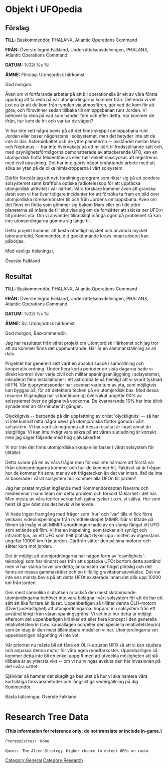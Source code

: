 # Objekt i UFOpedia

## Förslag

**TILL:** Baskommendör, PHALANX, Atlantic Operations Command

**FRÅN:** Överste Ingrid Falkland, Underrättelseavdelningen, PHALANX,
Atlantic Operations Command

**DATUM:** %02i %s %i

**ÄMNE:** Förslag: Utomjordisk härkomst

God morgon.

Även om vi fortfarande arbetar på att bli operationella är ett av våra
första uppdrag att ta reda på var utomjordingarna kommer från. Det enda
vi vet just nu är att de kom från rymden via atmosfären, gör vad de kom
för att göra, och försvinner sedan tillbaka till omloppsbanan runt
Jorden. Vi behöver ta reda på vad som händer före och efter detta. Var
kommer de ifrån, hur kom de hit och var tar de vägen?

Vi har inte sett några bevis på att det finns skepp i omloppsbana runt
Jorden eller baser någonstans i solsystemet, men det betyder inte att de
inte är där. Asteroidbältet och de yttre planeterna -- avståndet mellan
Mars och Neptunus -- har inte övervakats på ett militärt
tillfredsställande sätt och, med osynlighetsförmågorna demonstrerade av
attackerande UFO, kan en utomjordisk flotta felidentifieras eller helt
enkelt misslyckas att registreras med civil utrustning. Det har inte
gjorts något omfattande arbete med att söka av ytan på de olika
himlakropparna i vårt solsystem.

Därför föreslår jag ett nytt forskningsprogram som riktar sig på att
sondera solsystemet samt kraftfulla optiska radioteleskop för att
upptäcka utomjordisk aktivitet i vår närhet. Våra forskare kommer även
att granska datat som vi har över tidigare incidenter för att försöka ta
fram en bild över utomjordiska rörelsemönster till och från Jordens
omloppsbana. Även om det finns en flotta som gömmer sig bakom Mars eller
en i de yttre planeterna så måste de till slut visa sig om de fortsätter
att skicka ner UFO:n till jordens yta. Om vi använder tillräckligt många
ögon på problemet så kan inte utomjordingarna gömma sig länge till.

Detta projekt kommer att kosta ofantligt mycket och använda mycket
laboratorietid, Kommendör, ditt godkännande krävs innan arbetet kan
påbörjas.

Med vänliga hälsningar,

Överste Falkland

## Resultat

**TILL:** Baskommendör, PHALANX, Atlantic Operations Command

**FRÅN:** Överste Ingrid Falkland, Underrättelseavdelningen, PHALANX,
Atlantic Operations Command

**DATUM:** %02i %s %i

**ÄMNE:** Sv: Utomjordisk härkomst

God morgon, Baskommendör.

Jag har resultatet från vårat projekt om Utomjordisk Härkomst och jag
tror att du kommer finna det uppmuntrande. Här är en sammanställning av
all data.

Projektet har generellt sett varit en absolut succé i samordning och
kooperativ ordning. Under flera korta perioder de sista dagarna hade vi
direkt kontroll över varje civil och militär spaningsanläggning i
solsystemet, inkluderat flera installationer i ett astroidbälte så
hemligt att vi svurit tystnad till FN. Vår djuprymdssonder har scannat
varje tum av yta, som möjligtvis kan byggas på, för att detektera tecken
på en utomjordisk bas. Med dessa resurser tillgängliga har vi
kontinuerligt övervakat ungefär 90% av solsystemet över de gågna två
veckorna. De kvarvarande 10% har inte blivit synade mer än 40 minuter åt
gången.

Olyckligtvis -- beroende på din uppfattning av ordet 'olyckligtvis' --
så har vi inte kunnat hitta några bevis på utomjordiska flottor gömda i
vårt solsystem. Vi har varit så nogranna att dessa resultat är inget
annat än slutgiltiga. Vi kan inte riktigt vara säkra på att våran
slutledning är korrekt men jag säger följande med hög självsäkerhet:

Vi tror inte det finns utomjordiska skepp eller baser i vårat solsystem
för tillfället.

Detta svarar på en av våra frågor men för oss inte närmare att förstå
var ifrån utomjordingarna kommer och hur de kommer hit. Faktiskt så är
frågan hur de kommer hit ännu mer av ett frågetecken än det var innan.
Ifall de inte är baserade i vårat solsystem hur kommer alla UFOn till
jorden?

Jag har pratat mycket ingående med Kommendörkapten Navarre och medlemmar
i hans team om detta problem och försökt få klarhet i det här. Men mesta
av våra teorier verkar helt galna tycker t.o.m. vi själva. Hur som helst
så gav ödet oss det bevis vi behövde.

Vi hade ingen framgång med frågor som 'hur' och 'var' tills vi fick
förra veckans videoinspelningar från rymdteleskopet MIMIR. När vi
tittade på filmen så insåg vi att MIMIR-anordningen hade av en slump
fångat ett UFO som anlände på film. Vi har en inspelning, som täcker
allt synligt och infrarött ljus, av ett UFO som helt plötsligt dyker upp
i mitten av ingenstans ungefär 10000 km från jorden. Därifrån sätter den
på sina motorer och sätter kurs mot jorden.

Det är möjligt att utomjordningarna har någon form av
'osynlighets'-teknologi som har hindrat oss från att upptäcka UFOt
bortom detta avstånd men vi har starka tvivel om detta; ankomsten var
högst plötslig och det fanns en massa gammastrålar och en tillfällig
gravitationsavvikelse. Det var inte ens minsta bevis på att detta UFOt
existerade innan det dök upp 10000 km från jorden.

Den mest sannolika slutsatsen är också den mest skrämmande:
utomjordingarna behöver inte vara belägna i vårt solsystem för att de
har ett sätt att åka fortare än ljuset. Uppenbarligen så tillåter denna
ÖLH-motorn (ÖverLjusHastighet) att utomjordningarna 'hoppar' in i
solsystem från ett avstånd långt ifrån våran spaningsgräns. Vi vet inte
hur detta är möjligt eftersom det uppenbarligen kränker ett eller flera
koncept i den generella relativitetsteorin (t.ex. kausallagen och/eller
den speciella relativitetsteorin) som än idag är den mest tillämpbara
modellen vi har. Utomjordingarna vet uppenbarligen någonting vi inte
vet.

Vår prioritet nu måste bli att fåna ett ÖLH-utrustat UFO så att vi kan
studera och anpassa denna motor för våra egna rymdfarkoster.
Uppenbarligen så kommer detta inte bli en enkel uppgift men att utveckla
möjligheten att slå tillbaka är av yttersta vikt -- om vi nu tvingas
avsluta den här invasionen på det svåra sättet.

Självklar så hamnar det slutgiltiga beslutet på hur vi ska hantera våra
kortsiktiga försvarsmetoder och långsiktiga vedergällning på dig
Kommendör.

Bästa hälsningar, Överste Falkland

# Research Tree Data

**(This information for reference only; do not translate or include
in-game.)**

*`Prerequisites:`*
` None`

*`Opens:`*
` The Alien Strategy`
` Higher chance to detect UFOs on radar`

[Category:General](Category:General "wikilink")
[Category:Research](Category:Research "wikilink")